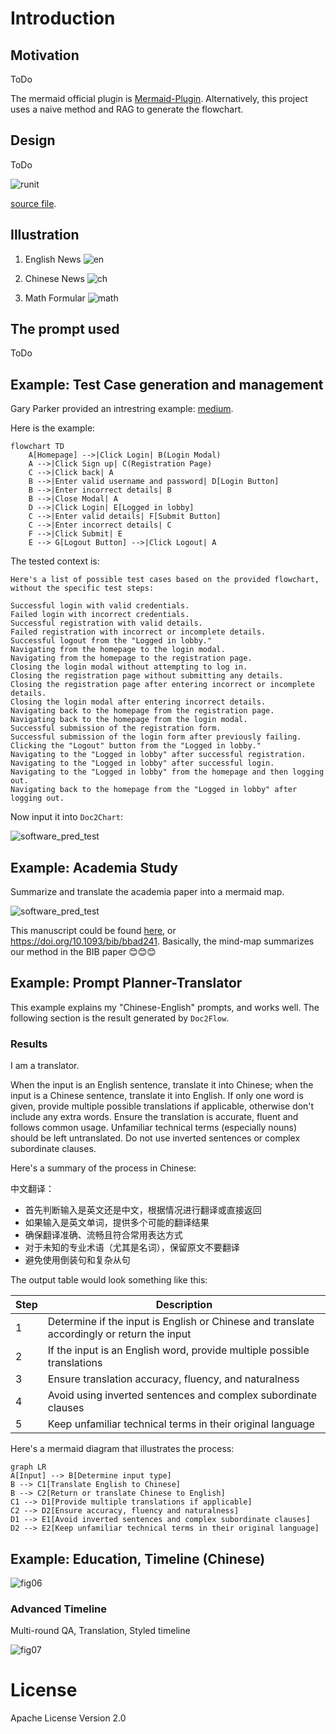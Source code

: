 # Introduction


## Motivation

ToDo

The mermaid official plugin is [Mermaid-Plugin](https://docs.mermaidchart.com/plugins/chatgpt). Alternatively, this project uses a naive method and RAG to generate the flowchart.

## Design

ToDo

![runit](./prd/runit.png)

[source file](./prd/runit.drawio).

## Illustration

1. English News
![en](./figures/fig01.png)

2. Chinese News
![ch](./figures/fig02.png)

3. Math Formular
![math](./figures/fig03.png)


## The prompt used

ToDo

## Example: Test Case generation and management

Gary Parker provided an intrestring example: [medium](https://medium.com/@qa.gary.parker/using-mermaid-chatgpt-for-test-case-generation-and-management-18ed07e99a37).

Here is the example:

```mermaid
flowchart TD
    A[Homepage] -->|Click Login| B(Login Modal)
    A -->|Click Sign up| C(Registration Page)
    C -->|Click back| A
    B -->|Enter valid username and password| D[Login Button]
    B -->|Enter incorrect details| B
    B -->|Close Modal| A
    D -->|Click Login| E[Logged in lobby]
    C -->|Enter valid details| F[Submit Button]
    C -->|Enter incorrect details| C
    F -->|Click Submit| E
    E --> G[Logout Button] -->|Click Logout| A
```

The tested context is:

```
Here's a list of possible test cases based on the provided flowchart, without the specific test steps:

Successful login with valid credentials.
Failed login with incorrect credentials.
Successful registration with valid details.
Failed registration with incorrect or incomplete details.
Successful logout from the "Logged in lobby."
Navigating from the homepage to the login modal.
Navigating from the homepage to the registration page.
Closing the login modal without attempting to log in.
Closing the registration page without submitting any details.
Closing the registration page after entering incorrect or incomplete details.
Closing the login modal after entering incorrect details.
Navigating back to the homepage from the registration page.
Navigating back to the homepage from the login modal.
Successful submission of the registration form.
Successful submission of the login form after previously failing.
Clicking the "Logout" button from the "Logged in lobby."
Navigating to the "Logged in lobby" after successful registration.
Navigating to the "Logged in lobby" after successful login.
Navigating to the "Logged in lobby" from the homepage and then logging out.
Navigating back to the homepage from the "Logged in lobby" after logging out.
```

Now input it into `Doc2Chart`:

![software_pred_test](./figures/fig04.png)

## Example: Academia Study

Summarize and translate the academia paper into a mermaid map. 

![software_pred_test](./figures/fig05.png)

This manuscript could be found [here](https://academic.oup.com/bib/article/24/4/bbad241/7208695?login=false), or https://doi.org/10.1093/bib/bbad241. Basically, the mind-map summarizes our method in the BIB paper 😊😊😊

## Example: Prompt Planner-Translator

This example explains my "Chinese-English" prompts, and works well. The following section is the result generated by `Doc2Flow`.


### Results

I am a translator.

When the input is an English sentence, translate it into Chinese; when the input is a Chinese sentence, translate it into English. If only one word is given, provide multiple possible translations if applicable, otherwise don't include any extra words. Ensure the translation is accurate, fluent and follows common usage. Unfamiliar technical terms (especially nouns) should be left untranslated. Do not use inverted sentences or complex subordinate clauses.

Here's a summary of the process in Chinese:

中文翻译：
- 首先判断输入是英文还是中文，根据情况进行翻译或直接返回
- 如果输入是英文单词，提供多个可能的翻译结果
- 确保翻译准确、流畅且符合常用表达方式
- 对于未知的专业术语（尤其是名词），保留原文不要翻译
- 避免使用倒装句和复杂从句

The output table would look something like this:

| Step | Description |
| --- | --- |
| 1 | Determine if the input is English or Chinese and translate accordingly or return the input |
| 2 | If the input is an English word, provide multiple possible translations |
| 3 | Ensure translation accuracy, fluency, and naturalness |
| 4 | Avoid using inverted sentences and complex subordinate clauses |
| 5 | Keep unfamiliar technical terms in their original language |

Here's a mermaid diagram that illustrates the process:

```mermaid
graph LR
A[Input] --> B[Determine input type]
B --> C1[Translate English to Chinese]
B --> C2[Return or translate Chinese to English]
C1 --> D1[Provide multiple translations if applicable]
C2 --> D2[Ensure accuracy, fluency and naturalness]
D1 --> E1[Avoid inverted sentences and complex subordinate clauses]
D2 --> E2[Keep unfamiliar technical terms in their original language]
```

## Example: Education, Timeline (Chinese)

![fig06](./figures/fig06.png)

### Advanced Timeline

Multi-round QA, Translation, Styled timeline

![fig07](./figures/fig07.png)

# License

Apache License Version 2.0
